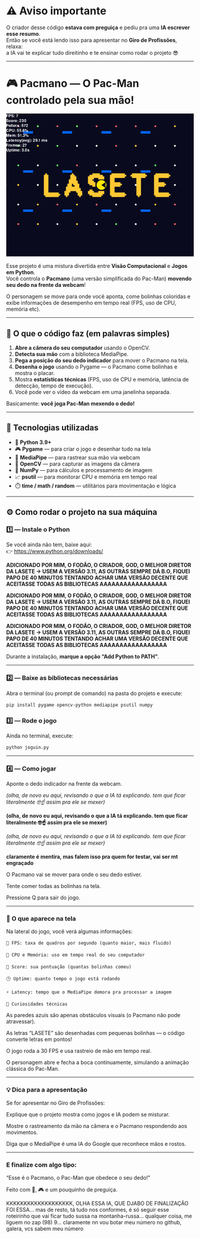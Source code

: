 # ⚠️ Aviso importante

O criador desse código **estava com preguiça** e pediu pra uma **IA escrever esse resumo**.  
Então se você está lendo isso para apresentar no **Giro de Profissões**, relaxa:  
a IA vai te explicar tudo direitinho e te ensinar como rodar o projeto 😎  

---

# 🎮 Pacmano — O Pac-Man controlado pela sua mão!

![Pacmano](pacmano.png)

Esse projeto é uma mistura divertida entre **Visão Computacional** e **Jogos em Python**.  
Você controla o **Pacmano** (uma versão simplificada do Pac-Man) **movendo seu dedo na frente da webcam**!

O personagem se move para onde você aponta, come bolinhas coloridas e exibe informações de desempenho em tempo real (FPS, uso de CPU, memória etc).

---

## 🧠 O que o código faz (em palavras simples)

1. **Abre a câmera do seu computador** usando o OpenCV.  
2. **Detecta sua mão** com a biblioteca MediaPipe.  
3. **Pega a posição do seu dedo indicador** para mover o Pacmano na tela.  
4. **Desenha o jogo** usando o Pygame — o Pacmano come bolinhas e mostra o placar.  
5. Mostra **estatísticas técnicas** (FPS, uso de CPU e memória, latência de detecção, tempo de execução).  
6. Você pode ver o vídeo da webcam em uma janelinha separada.

Basicamente: **você joga Pac-Man mexendo o dedo!**

---

## 🧩 Tecnologias utilizadas

- 🧱 **Python 3.9+**
- 🎮 **Pygame** — para criar o jogo e desenhar tudo na tela
- 👋 **MediaPipe** — para rastrear sua mão via webcam
- 🎥 **OpenCV** — para capturar as imagens da câmera
- 🧮 **NumPy** — para cálculos e processamento de imagem
- 📈 **psutil** — para monitorar CPU e memória em tempo real
- ⏱️ **time / math / random** — utilitários para movimentação e lógica

---

## ⚙️ Como rodar o projeto na sua máquina

### 1️⃣ — Instale o Python
Se você ainda não tem, baixe aqui:  
👉 https://www.python.org/downloads/

**ADICIONADO POR MIM, O FODÃO, O CRIADOR, GOD, O MELHOR DIRETOR DA LASETE -> USEM A VERSÃO 3.11, AS OUTRAS SEMPRE DÁ B.O, FIQUEI PAPO DE 40 MINUTOS TENTANDO ACHAR UMA VERSÃO DECENTE QUE ACEITASSE TODAS AS BIBLIOTECAS AAAAAAAAAAAAAAAAA**

**ADICIONADO POR MIM, O FODÃO, O CRIADOR, GOD, O MELHOR DIRETOR DA LASETE -> USEM A VERSÃO 3.11, AS OUTRAS SEMPRE DÁ B.O, FIQUEI PAPO DE 40 MINUTOS TENTANDO ACHAR UMA VERSÃO DECENTE QUE ACEITASSE TODAS AS BIBLIOTECAS AAAAAAAAAAAAAAAAA**

**ADICIONADO POR MIM, O FODÃO, O CRIADOR, GOD, O MELHOR DIRETOR DA LASETE -> USEM A VERSÃO 3.11, AS OUTRAS SEMPRE DÁ B.O, FIQUEI PAPO DE 40 MINUTOS TENTANDO ACHAR UMA VERSÃO DECENTE QUE ACEITASSE TODAS AS BIBLIOTECAS AAAAAAAAAAAAAAAAA**

Durante a instalação, **marque a opção “Add Python to PATH”**.

---

### 2️⃣ — Baixe as bibliotecas necessárias

Abra o terminal (ou prompt de comando) na pasta do projeto e execute:

```bash
pip install pygame opencv-python mediapipe psutil numpy
```

### 3️⃣ — Rode o jogo

Ainda no terminal, execute:

```bash
python joguin.py
```

---

### 4️⃣ — Como jogar

Aponte o dedo indicador na frente da webcam. 

*(olha, de novo eu aqui, revisando o que a IA tá explicando. tem que ficar literalmente 🤓☝️ assim pra ele se mexer)*

**(olha, de novo eu aqui, revisando o que a IA tá explicando. tem que ficar literalmente 🤓☝️ assim pra ele se mexer)**

_(olha, de novo eu aqui, revisando o que a IA tá explicando. tem que ficar literalmente 🤓☝️ assim pra ele se mexer)_

__claramente é mentira, mas falem isso pra quem for testar, vai ser mt engraçado__

O Pacmano vai se mover para onde o seu dedo estiver.

Tente comer todas as bolinhas na tela.

Pressione Q para sair do jogo.

---

### 🧾 O que aparece na tela

Na lateral do jogo, você verá algumas informações:

    🎯 FPS: taxa de quadros por segundo (quanto maior, mais fluido)

    💾 CPU e Memória: uso em tempo real do seu computador

    🍒 Score: sua pontuação (quantas bolinhas comeu)

    🕒 Uptime: quanto tempo o jogo está rodando

    ⚡ Latency: tempo que o MediaPipe demora pra processar a imagem

    🧱 Curiosidades técnicas

As paredes azuis são apenas obstáculos visuais (o Pacmano não pode atravessar).

As letras “LASETE” são desenhadas com pequenas bolinhas — o código converte letras em pontos!

O jogo roda a 30 FPS e usa rastreio de mão em tempo real.

O personagem abre e fecha a boca continuamente, simulando a animação clássica do Pac-Man.

---

### 💡 Dica para a apresentação

Se for apresentar no Giro de Profissões:

Explique que o projeto mostra como jogos e IA podem se misturar.

Mostre o rastreamento da mão na câmera e o Pacmano respondendo aos movimentos.

Diga que o MediaPipe é uma IA do Google que reconhece mãos e rostos.

---

### E finalize com algo tipo:
“Esse é o Pacmano, o Pac-Man que obedece o seu dedo!”

Feito com 🧠, 🎮 e um pouquinho de preguiça.


KKKKKKKKKKKKKKKKKKK, OLHA ESSA IA, QUE DJABO DE FINALIZAÇÃO FOI ESSA... mas de resto, tá tudo nos conformes, é só seguir esse roteirinho que vai ficar tudo sussa na montanha-russa... qualquer coisa, me liguem no zap (98) 9... claramente nn vou botar meu número no github, galera, vcs sabem meu número



